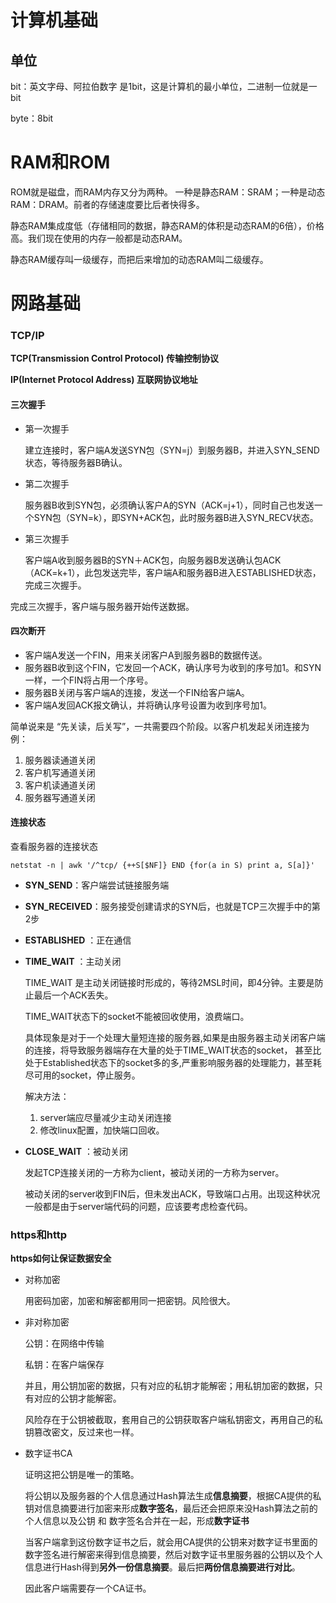 # 计算机基础
## 单位

bit：英文字母、阿拉伯数字 是1bit，这是计算机的最小单位，二进制一位就是一bit

byte：8bit



# RAM和ROM
ROM就是磁盘，而RAM内存又分为两种。
一种是静态RAM：SRAM；一种是动态RAM：DRAM。前者的存储速度要比后者快得多。

静态RAM集成度低（存储相同的数据，静态RAM的体积是动态RAM的6倍），价格高。我们现在使用的内存一般都是动态RAM。 

静态RAM缓存叫一级缓存，而把后来增加的动态RAM叫二级缓存。



# 网路基础

### TCP/IP

**TCP(Transmission Control Protocol) 传输控制协议**

**IP(Internet Protocol Address)  互联网协议地址**

#### 三次握手

- 第一次握手

  建立连接时，客户端A发送SYN包（SYN=j）到服务器B，并进入SYN_SEND状态，等待服务器B确认。

- 第二次握手

  服务器B收到SYN包，必须确认客户A的SYN（ACK=j+1），同时自己也发送一个SYN包（SYN=k），即SYN+ACK包，此时服务器B进入SYN_RECV状态。

- 第三次握手

  客户端A收到服务器B的SYN＋ACK包，向服务器B发送确认包ACK（ACK=k+1），此包发送完毕，客户端A和服务器B进入ESTABLISHED状态，完成三次握手。

完成三次握手，客户端与服务器开始传送数据。



#### 四次断开

- 客户端A发送一个FIN，用来关闭客户A到服务器B的数据传送。 
- 服务器B收到这个FIN，它发回一个ACK，确认序号为收到的序号加1。和SYN一样，一个FIN将占用一个序号。 
- 服务器B关闭与客户端A的连接，发送一个FIN给客户端A。 
- 客户端A发回ACK报文确认，并将确认序号设置为收到序号加1。 

简单说来是 “先关读，后关写”，一共需要四个阶段。以客户机发起关闭连接为例：

1. 服务器读通道关闭
2. 客户机写通道关闭
3. 客户机读通道关闭
4. 服务器写通道关闭



#### 连接状态

查看服务器的连接状态

```shell
netstat -n | awk '/^tcp/ {++S[$NF]} END {for(a in S) print a, S[a]}'  
```

- **SYN_SEND**：客户端尝试链接服务端

- **SYN_RECEIVED**：服务接受创建请求的SYN后，也就是TCP三次握手中的第2步

- **ESTABLISHED** ：正在通信

- **TIME_WAIT** ：主动关闭

  TIME_WAIT 是主动关闭链接时形成的，等待2MSL时间，即4分钟。主要是防止最后一个ACK丢失。

  TIME_WAIT状态下的socket不能被回收使用，浪费端口。

  具体现象是对于一个处理大量短连接的服务器,如果是由服务器主动关闭客户端的连接，将导致服务器端存在大量的处于TIME_WAIT状态的socket， 甚至比处于Established状态下的socket多的多,严重影响服务器的处理能力，甚至耗尽可用的socket，停止服务。	

  解决方法：

  1. server端应尽量减少主动关闭连接
  2. 修改linux配置，加快端口回收。

  

- **CLOSE_WAIT** ：被动关闭

  发起TCP连接关闭的一方称为client，被动关闭的一方称为server。

  被动关闭的server收到FIN后，但未发出ACK，导致端口占用。出现这种状况一般都是由于server端代码的问题，应该要考虑检查代码。

  

### https和http

**https如何让保证数据安全**

- 对称加密

  用密码加密，加密和解密都用同一把密钥。风险很大。

- 非对称加密

  公钥：在网络中传输

  私钥：在客户端保存

  并且，用公钥加密的数据，只有对应的私钥才能解密；用私钥加密的数据，只有对应的公钥才能解密。

  风险存在于公钥被截取，套用自己的公钥获取客户端私钥密文，再用自己的私钥篡改密文，反过来也一样。

- 数字证书CA

  证明这把公钥是唯一的策略。

  将公钥以及服务器的个人信息通过Hash算法生成**信息摘要**，根据CA提供的私钥对信息摘要进行加密来形成**数字签名**，最后还会把原来没Hash算法之前的个人信息以及公钥 和 数字签名合并在一起，形成**数字证书**

  当客户端拿到这份数字证书之后，就会用CA提供的公钥来对数字证书里面的数字签名进行解密来得到信息摘要，然后对数字证书里服务器的公钥以及个人信息进行Hash得到**另外一份信息摘要**。最后把**两份信息摘要进行对比**。

  因此客户端需要存一个CA证书。